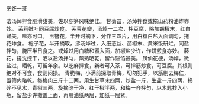 烹饪一班

法汤焯拌食肥滑甜美，佐以冬笋风味绝佳。
甘菊苗，汤焯拌食或拖山药粉油炸亦妙。
茉莉嫩叶同豆腐炒食。
芙蓉花瓣，汤焯一二次，拌豆腐，略加胡椒末，红白鲜美，味亦可口。
玉簪花，半开时摘下，分作三四片，用白糖白盐入面调匀，拖花炸食。
栀子花，半开摘取，沸汤焯过，入细葱丝、茴椒末、黄米饭研烂，同盐拌匀，腌压半日食之。或焯过用白糖和蜜入面，加椒盐少许，作饼煎食亦妙。
藤花，搓洗控干，洒以盐汤拌匀，蒸熟晒乾，留作饼馅甚美。
凤仙花梗，汤焯，微盐过，晒乾，可留年余。以芝麻拌食，新者可入茶，可拌筋炒食，可豆腐。其根则绝对不可食，食则闷损。
青脆梅，小满前探取青梅，切勿犯手，以筋剔去梅仁，置筛内略乾。每梅肉三斤十二两，用生甘草末四两，炒盐一斤，生盐一斤四两，捣碎不见水，青椒三两，旋摘晾干净，红干椒半两，和梅一齐拌匀，以木匙抄入小瓶，留盐少许撒盖上面，再用油纸两层，加纸一层紧。
